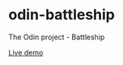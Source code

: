 # odin-battleship
The Odin project - Battleship

[Live demo](https://cesarlevel.github.io/odin-battleship/)

